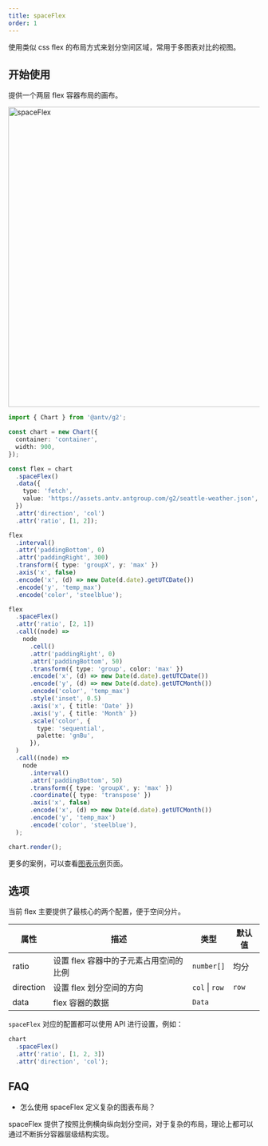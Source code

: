 ```yaml
---
title: spaceFlex
order: 1
---
```


使用类似 css flex 的布局方式来划分空间区域，常用于多图表对比的视图。

## 开始使用

提供一个两层 flex 容器布局的画布。

<img alt="spaceFlex" src="https://mdn.alipayobjects.com/mdn/huamei_qa8qxu/afts/img/A*lLecQJkdPbIAAAAAAAAAAAAADmJ7AQ" width="600" />

```ts
import { Chart } from '@antv/g2';

const chart = new Chart({
  container: 'container',
  width: 900,
});

const flex = chart
  .spaceFlex()
  .data({
    type: 'fetch',
    value: 'https://assets.antv.antgroup.com/g2/seattle-weather.json',
  })
  .attr('direction', 'col')
  .attr('ratio', [1, 2]);

flex
  .interval()
  .attr('paddingBottom', 0)
  .attr('paddingRight', 300)
  .transform({ type: 'groupX', y: 'max' })
  .axis('x', false)
  .encode('x', (d) => new Date(d.date).getUTCDate())
  .encode('y', 'temp_max')
  .encode('color', 'steelblue');

flex
  .spaceFlex()
  .attr('ratio', [2, 1])
  .call((node) =>
    node
      .cell()
      .attr('paddingRight', 0)
      .attr('paddingBottom', 50)
      .transform({ type: 'group', color: 'max' })
      .encode('x', (d) => new Date(d.date).getUTCDate())
      .encode('y', (d) => new Date(d.date).getUTCMonth())
      .encode('color', 'temp_max')
      .style('inset', 0.5)
      .axis('x', { title: 'Date' })
      .axis('y', { title: 'Month' })
      .scale('color', {
        type: 'sequential',
        palette: 'gnBu',
      }),
  )
  .call((node) =>
    node
      .interval()
      .attr('paddingBottom', 50)
      .transform({ type: 'groupX', y: 'max' })
      .coordinate({ type: 'transpose' })
      .axis('x', false)
      .encode('x', (d) => new Date(d.date).getUTCMonth())
      .encode('y', 'temp_max')
      .encode('color', 'steelblue'),
  );

chart.render();
```

更多的案例，可以查看[图表示例](/examples)页面。

## 选项

当前 flex 主要提供了最核心的两个配置，便于空间分片。

| 属性 | 描述 | 类型 | 默认值|
| -------------| ----------------------------------------------------------- | ---------------| ----------|
| ratio        | 设置 flex 容器中的子元素占用空间的比例                           | `number[]`      | 均分      |
| direction    | 设置 flex 划分空间的方向                                       | `col` \| `row` | `row`     |
| data         | flex 容器的数据                                               | `Data`         |           |

`spaceFlex` 对应的配置都可以使用 API 进行设置，例如：

```ts
chart
  .spaceFlex()
  .attr('ratio', [1, 2, 3])
  .attr('direction', 'col');
```

## FAQ

- 怎么使用 spaceFlex 定义复杂的图表布局？

spaceFlex 提供了按照比例横向纵向划分空间，对于复杂的布局，理论上都可以通过不断拆分容器层级结构实现。
